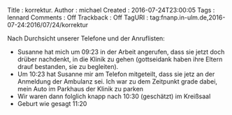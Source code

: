 Title     : korrektur.
Author    : michael
Created   : 2016-07-24T23:00:05
Tags      : lennard
Comments  : Off
Trackback : Off
TagURI    : tag:fnanp.in-ulm.de,2016-07-24:2016/07/24/korrektur

Nach Durchsicht unserer Telefone und der Anruflisten:

* Susanne hat mich um 09:23 in der Arbeit angerufen, dass sie jetzt doch
  drüber nachdenkt, in die Klinik zu gehen (gottseidank haben ihre Eltern
  drauf bestanden, sie zu begleiten).
* Um 10:23 hat Susanne mir am Telefon mitgeteilt, dass sie jetz an der
  Anmeldung der Ambulanz sei. Ich war zu dem Zeitpunkt grade dabei, mein
  Auto im Parkhaus der Klinik zu parken
* Wir waren dann folglich knapp nach 10:30 (geschätzt) im Kreißsaal
* Geburt wie gesagt 11:20
